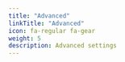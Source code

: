 ```yaml
---
title: "Advanced"
linkTitle: "Advanced"
icon: fa-regular fa-gear
weight: 5
description: Advanced settings
---
```


